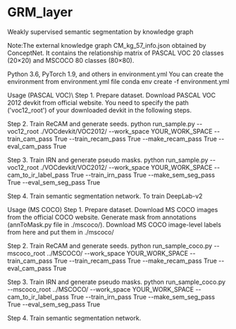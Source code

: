 # GRM_layer
Weakly supervised semantic segmentation by knowledge graph

Note:The external knowledge graph CM_kg_57_info.json obtained by ConceptNet. It contains the relationship matrix of PASCAL VOC 20 classes (20×20) and MSCOCO 80 classes (80×80).


Python 3.6, PyTorch 1.9, and others in environment.yml
You can create the environment from environment.yml file
conda env create -f environment.yml

Usage (PASCAL VOC)\\
Step 1. Prepare dataset.
Download PASCAL VOC 2012 devkit from official website.
You need to specify the path ('voc12_root') of your downloaded devkit in the following steps.

Step 2. Train ReCAM and generate seeds.
python run_sample.py --voc12_root ./VOCdevkit/VOC2012/ --work_space YOUR_WORK_SPACE --train_cam_pass True --train_recam_pass True --make_recam_pass True --eval_cam_pass True 

Step 3. Train IRN and generate pseudo masks.
python run_sample.py --voc12_root ./VOCdevkit/VOC2012/ --work_space YOUR_WORK_SPACE --cam_to_ir_label_pass True --train_irn_pass True --make_sem_seg_pass True --eval_sem_seg_pass True 

Step 4. Train semantic segmentation network.
To train DeepLab-v2

Usage (MS COCO)
Step 1. Prepare dataset.
Download MS COCO images from the official COCO website.
Generate mask from annotations (annToMask.py file in ./mscoco/).
Download MS COCO image-level labels from here and put them in ./mscoco/

Step 2. Train ReCAM and generate seeds.
python run_sample_coco.py --mscoco_root ../MSCOCO/ --work_space YOUR_WORK_SPACE --train_cam_pass True --train_recam_pass True --make_recam_pass True --eval_cam_pass True

Step 3. Train IRN and generate pseudo masks.
python run_sample_coco.py --mscoco_root ../MSCOCO/ --work_space YOUR_WORK_SPACE --cam_to_ir_label_pass True --train_irn_pass True --make_sem_seg_pass True --eval_sem_seg_pass True 

Step 4. Train semantic segmentation network.
